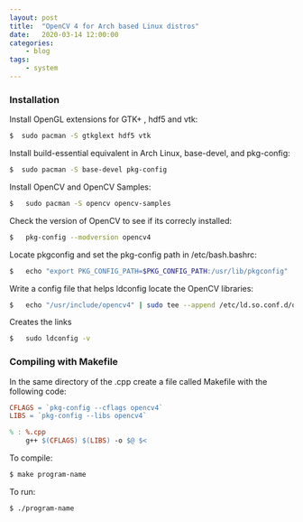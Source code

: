 ```yaml
---
layout: post
title:  "OpenCV 4 for Arch based Linux distros"
date:   2020-03-14 12:00:00
categories:
    - blog
tags:
    - system
---
```


### Installation

Install OpenGL extensions for GTK+ , hdf5 and vtk:

```sh
$  sudo pacman -S gtkglext hdf5 vtk
```

Install build-essential equivalent in Arch Linux, base-devel, and pkg-config:

```sh
$  sudo pacman -S base-devel pkg-config
```

Install OpenCV and OpenCV Samples:

```sh
$   sudo pacman -S opencv opencv-samples
```

Check the version of OpenCV to see if its correcly installed:
```sh
$   pkg-config --modversion opencv4 
```
Locate pkgconfig and set the pkg-config path in /etc/bash.bashrc:

```sh
$   echo "export PKG_CONFIG_PATH=$PKG_CONFIG_PATH:/usr/lib/pkgconfig" | sudo tee --append /etc/bash.bashrc
```

Write a config file that helps ldconfig locate the OpenCV libraries:
```sh
$   echo "/usr/include/opencv4" | sudo tee --append /etc/ld.so.conf.d/opencv4.conf
```
Creates the links
```sh
$   sudo ldconfig -v
```

### Compiling with Makefile

In the same directory of the .cpp create a file called Makefile with the following code:

```makefile
CFLAGS = `pkg-config --cflags opencv4`
LIBS = `pkg-config --libs opencv4`

% : %.cpp
	g++ $(CFLAGS) $(LIBS) -o $@ $<
```

To compile:
```sh
$ make program-name
```
To run:
```sh
$ ./program-name
```
